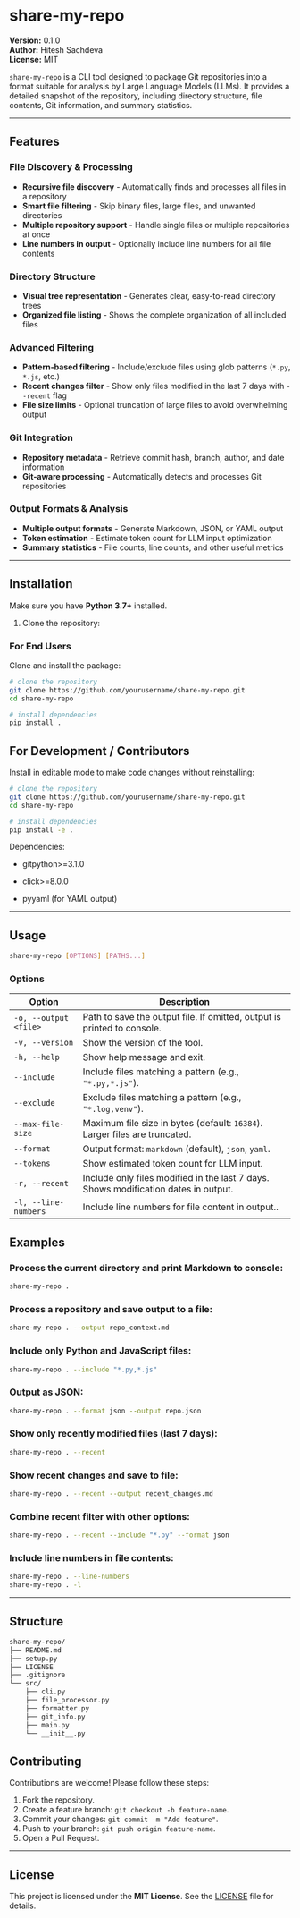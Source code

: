 # share-my-repo

**Version:** 0.1.0  
**Author:** Hitesh Sachdeva  
**License:** MIT  

`share-my-repo` is a CLI tool designed to package Git repositories into a format suitable for analysis by Large Language Models (LLMs). It provides a detailed snapshot of the repository, including directory structure, file contents, Git information, and summary statistics.  

---

## Features

### **File Discovery & Processing**
- **Recursive file discovery** - Automatically finds and processes all files in a repository
- **Smart file filtering** - Skip binary files, large files, and unwanted directories
- **Multiple repository support** - Handle single files or multiple repositories at once
- **Line numbers in output** - Optionally include line numbers for all file contents

### **Directory Structure**
- **Visual tree representation** - Generates clear, easy-to-read directory trees
- **Organized file listing** - Shows the complete organization of all included files

### **Advanced Filtering**
- **Pattern-based filtering** - Include/exclude files using glob patterns (`*.py`, `*.js`, etc.)
- **Recent changes filter** - Show only files modified in the last 7 days with `--recent` flag
- **File size limits** - Optional truncation of large files to avoid overwhelming output

### **Git Integration**
- **Repository metadata** - Retrieve commit hash, branch, author, and date information
- **Git-aware processing** - Automatically detects and processes Git repositories

### **Output Formats & Analysis**
- **Multiple output formats** - Generate Markdown, JSON, or YAML output
- **Token estimation** - Estimate token count for LLM input optimization
- **Summary statistics** - File counts, line counts, and other useful metrics

---

## Installation

Make sure you have **Python 3.7+** installed.

1. Clone the repository:

### For End Users
Clone and install the package:

```bash
# clone the repository 
git clone https://github.com/yourusername/share-my-repo.git
cd share-my-repo

# install dependencies
pip install .
```
## For Development / Contributors

Install in editable mode to make code changes without reinstalling:

```bash
# clone the repository 
git clone https://github.com/yourusername/share-my-repo.git
cd share-my-repo

# install dependencies
pip install -e .
```

Dependencies:

- gitpython>=3.1.0

- click>=8.0.0

- pyyaml (for YAML output)

---

## Usage

```bash
share-my-repo [OPTIONS] [PATHS...]
```
### Options 

| Option | Description |
|--------|-------------|
| `-o, --output <file>` | Path to save the output file. If omitted, output is printed to console. |
| `-v, --version` | Show the version of the tool. |
| `-h, --help` | Show help message and exit. |
| `--include` | Include files matching a pattern (e.g., `"*.py,*.js"`). |
| `--exclude` | Exclude files matching a pattern (e.g., `"*.log,venv"`). |
| `--max-file-size` | Maximum file size in bytes (default: `16384`). Larger files are truncated. |
| `--format` | Output format: `markdown` (default), `json`, `yaml`. |
| `--tokens` | Show estimated token count for LLM input. |
| `-r, --recent` | Include only files modified in the last 7 days. Shows modification dates in output. |
| `-l, --line-numbers` | Include line numbers for file content in output.. |


## Examples

### Process the current directory and print Markdown to console:

```bash
share-my-repo .
```

### Process a repository and save output to a file:

```bash
share-my-repo . --output repo_context.md
```

### Include only Python and JavaScript files:

```bash
share-my-repo . --include "*.py,*.js"
```

### Output as JSON:
```bash
share-my-repo . --format json --output repo.json
```

### Show only recently modified files (last 7 days):
```bash
share-my-repo . --recent
```

### Show recent changes and save to file:
```bash
share-my-repo . --recent --output recent_changes.md
```

### Combine recent filter with other options:
```bash
share-my-repo . --recent --include "*.py" --format json
```
### Include line numbers in file contents:
```bash
share-my-repo . --line-numbers
share-my-repo . -l
```
---


## Structure

```bash
share-my-repo/
├── README.md
├── setup.py
├── LICENSE
├── .gitignore
└── src/
    ├── cli.py
    ├── file_processor.py
    ├── formatter.py
    ├── git_info.py
    ├── main.py
    └── __init__.py
```

## Contributing

Contributions are welcome! Please follow these steps:

1. Fork the repository.
2. Create a feature branch: `git checkout -b feature-name`.
3. Commit your changes: `git commit -m "Add feature"`.
4. Push to your branch: `git push origin feature-name`.
5. Open a Pull Request.

---

## License

This project is licensed under the **MIT License**. See the [LICENSE](LICENSE) file for details.
